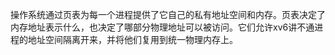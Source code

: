 操作系统通过页表为每一个进程提供了它自己的私有地址空间和内存。页表决定了内存地址表示什么，也决定了哪部分物理地址可以被访问。它们允许xv6讲不通进程的地址空间隔离开来，并将他们复用到统一物理内存上。
